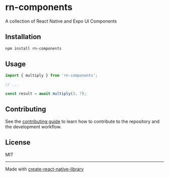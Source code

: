# rn-components

A collection of React Native and Expo UI Components

## Installation

```sh
npm install rn-components
```

## Usage


```js
import { multiply } from 'rn-components';

// ...

const result = await multiply(3, 7);
```


## Contributing

See the [contributing guide](CONTRIBUTING.md) to learn how to contribute to the repository and the development workflow.

## License

MIT

---

Made with [create-react-native-library](https://github.com/callstack/react-native-builder-bob)
